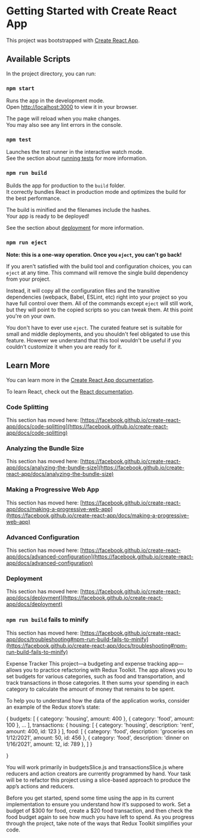 # Getting Started with Create React App

This project was bootstrapped with [Create React App](https://github.com/facebook/create-react-app).

## Available Scripts

In the project directory, you can run:

### `npm start`

Runs the app in the development mode.\
Open [http://localhost:3000](http://localhost:3000) to view it in your browser.

The page will reload when you make changes.\
You may also see any lint errors in the console.

### `npm test`

Launches the test runner in the interactive watch mode.\
See the section about [running tests](https://facebook.github.io/create-react-app/docs/running-tests) for more information.

### `npm run build`

Builds the app for production to the `build` folder.\
It correctly bundles React in production mode and optimizes the build for the best performance.

The build is minified and the filenames include the hashes.\
Your app is ready to be deployed!

See the section about [deployment](https://facebook.github.io/create-react-app/docs/deployment) for more information.

### `npm run eject`

**Note: this is a one-way operation. Once you `eject`, you can't go back!**

If you aren't satisfied with the build tool and configuration choices, you can `eject` at any time. This command will remove the single build dependency from your project.

Instead, it will copy all the configuration files and the transitive dependencies (webpack, Babel, ESLint, etc) right into your project so you have full control over them. All of the commands except `eject` will still work, but they will point to the copied scripts so you can tweak them. At this point you're on your own.

You don't have to ever use `eject`. The curated feature set is suitable for small and middle deployments, and you shouldn't feel obligated to use this feature. However we understand that this tool wouldn't be useful if you couldn't customize it when you are ready for it.

## Learn More

You can learn more in the [Create React App documentation](https://facebook.github.io/create-react-app/docs/getting-started).

To learn React, check out the [React documentation](https://reactjs.org/).

### Code Splitting

This section has moved here: [https://facebook.github.io/create-react-app/docs/code-splitting](https://facebook.github.io/create-react-app/docs/code-splitting)

### Analyzing the Bundle Size

This section has moved here: [https://facebook.github.io/create-react-app/docs/analyzing-the-bundle-size](https://facebook.github.io/create-react-app/docs/analyzing-the-bundle-size)

### Making a Progressive Web App

This section has moved here: [https://facebook.github.io/create-react-app/docs/making-a-progressive-web-app](https://facebook.github.io/create-react-app/docs/making-a-progressive-web-app)

### Advanced Configuration

This section has moved here: [https://facebook.github.io/create-react-app/docs/advanced-configuration](https://facebook.github.io/create-react-app/docs/advanced-configuration)

### Deployment

This section has moved here: [https://facebook.github.io/create-react-app/docs/deployment](https://facebook.github.io/create-react-app/docs/deployment)

### `npm run build` fails to minify

This section has moved here: [https://facebook.github.io/create-react-app/docs/troubleshooting#npm-run-build-fails-to-minify](https://facebook.github.io/create-react-app/docs/troubleshooting#npm-run-build-fails-to-minify)


Expense Tracker
This project—a budgeting and expense tracking app—allows you to practice refactoring with Redux Toolkit. The app allows you to set budgets for various categories, such as food and transportation, and track transactions in those categories. It then sums your spending in each category to calculate the amount of money that remains to be spent.

To help you to understand how the data of the application works, consider an example of the Redux store’s state:

{
  budgets: [ 
    { category: 'housing', amount: 400 },
    { category: 'food', amount: 100 },
    ...
  ],
  transactions: {
    housing: [ 
      { 
        category: 'housing', 
        description: 'rent', 
        amount: 400, 
        id: 123 
      }
    ],
    food: [ 
      { 
        category: 'food', 
        description: 'groceries on 1/12/2021', 
        amount: 50, 
        id: 456 
      },
      { 
        category: 'food', 
        description: 'dinner on 1/16/2021', 
        amount: 12, 
        id: 789 
      },
    ]
  }


}

You will work primarily in budgetsSlice.js and transactionsSlice.js where reducers and action creators are currently programmed by hand. Your task will be to refactor this project using a slice-based approach to produce the app’s actions and reducers.

Before you get started, spend some time using the app in its current implementation to ensure you understand how it’s supposed to work. Set a budget of $300 for food, create a $20 food transaction, and then check the food budget again to see how much you have left to spend. As you progress through the project, take note of the ways that Redux Toolkit simplifies your code.


